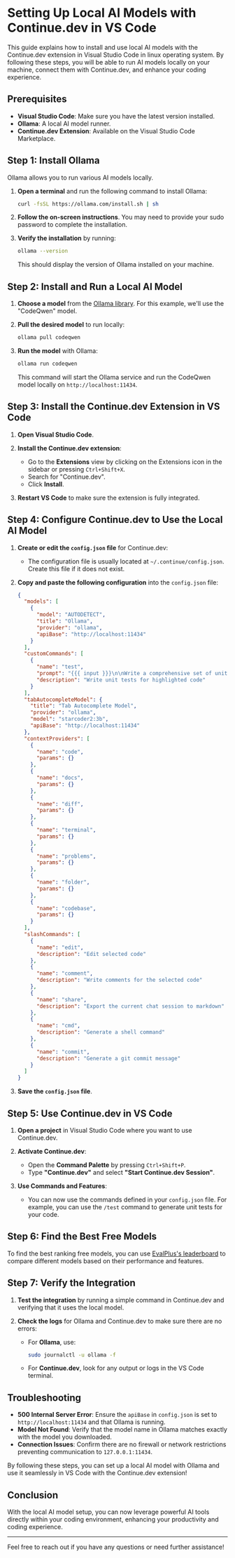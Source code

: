 # Setting Up Local AI Models with Continue.dev in VS Code

This guide explains how to install and use local AI models with the Continue.dev extension in Visual Studio Code in linux operating system. By following these steps, you will be able to run AI models locally on your machine, connect them with Continue.dev, and enhance your coding experience.

## Prerequisites

- **Visual Studio Code**: Make sure you have the latest version installed.
- **Ollama**: A local AI model runner.
- **Continue.dev Extension**: Available on the Visual Studio Code Marketplace.

## Step 1: Install Ollama

Ollama allows you to run various AI models locally. 

1. **Open a terminal** and run the following command to install Ollama:

    ```bash
    curl -fsSL https://ollama.com/install.sh | sh
    ```

2. **Follow the on-screen instructions**. You may need to provide your sudo password to complete the installation.

3. **Verify the installation** by running:

    ```bash
    ollama --version
    ```

   This should display the version of Ollama installed on your machine.

## Step 2: Install and Run a Local AI Model

1. **Choose a model** from the [Ollama library](https://ollama.com/library). For this example, we'll use the "CodeQwen" model. 

2. **Pull the desired model** to run locally:

    ```bash
    ollama pull codeqwen
    ```

3. **Run the model** with Ollama:

    ```bash
    ollama run codeqwen
    ```

   This command will start the Ollama service and run the CodeQwen model locally on `http://localhost:11434`.

## Step 3: Install the Continue.dev Extension in VS Code

1. **Open Visual Studio Code**.

2. **Install the Continue.dev extension**:
   - Go to the **Extensions** view by clicking on the Extensions icon in the sidebar or pressing `Ctrl+Shift+X`.
   - Search for "Continue.dev".
   - Click **Install**.

3. **Restart VS Code** to make sure the extension is fully integrated.

## Step 4: Configure Continue.dev to Use the Local AI Model

1. **Create or edit the `config.json` file** for Continue.dev:

   - The configuration file is usually located at `~/.continue/config.json`. Create this file if it does not exist.

2. **Copy and paste the following configuration** into the `config.json` file:

    ```json
    {
      "models": [
        {
          "model": "AUTODETECT",
          "title": "Ollama",
          "provider": "ollama",
          "apiBase": "http://localhost:11434"
        }
      ],
      "customCommands": [
        {
          "name": "test",
          "prompt": "{{{ input }}}\n\nWrite a comprehensive set of unit tests for the selected code. It should setup, run tests that check for correctness including important edge cases, and teardown. Ensure that the tests are complete and sophisticated. Give the tests just as chat output, don't edit any file.",
          "description": "Write unit tests for highlighted code"
        }
      ],
      "tabAutocompleteModel": {
        "title": "Tab Autocomplete Model",
        "provider": "ollama",
        "model": "starcoder2:3b",
        "apiBase": "http://localhost:11434"
      },
      "contextProviders": [
        {
          "name": "code",
          "params": {}
        },
        {
          "name": "docs",
          "params": {}
        },
        {
          "name": "diff",
          "params": {}
        },
        {
          "name": "terminal",
          "params": {}
        },
        {
          "name": "problems",
          "params": {}
        },
        {
          "name": "folder",
          "params": {}
        },
        {
          "name": "codebase",
          "params": {}
        }
      ],
      "slashCommands": [
        {
          "name": "edit",
          "description": "Edit selected code"
        },
        {
          "name": "comment",
          "description": "Write comments for the selected code"
        },
        {
          "name": "share",
          "description": "Export the current chat session to markdown"
        },
        {
          "name": "cmd",
          "description": "Generate a shell command"
        },
        {
          "name": "commit",
          "description": "Generate a git commit message"
        }
      ]
    }
    ```

3. **Save the `config.json` file**.

## Step 5: Use Continue.dev in VS Code

1. **Open a project** in Visual Studio Code where you want to use Continue.dev.

2. **Activate Continue.dev**:
   - Open the **Command Palette** by pressing `Ctrl+Shift+P`.
   - Type **"Continue.dev"** and select **"Start Continue.dev Session"**.

3. **Use Commands and Features**:
   - You can now use the commands defined in your `config.json` file. For example, you can use the `/test` command to generate unit tests for your code.

## Step 6: Find the Best Free Models

To find the best ranking free models, you can use [EvalPlus's leaderboard](https://evalplus.github.io/leaderboard.html) to compare different models based on their performance and features.

## Step 7: Verify the Integration

1. **Test the integration** by running a simple command in Continue.dev and verifying that it uses the local model.
   
2. **Check the logs** for Ollama and Continue.dev to make sure there are no errors:

   - For **Ollama**, use:
     ```bash
     sudo journalctl -u ollama -f
     ```
   - For **Continue.dev**, look for any output or logs in the VS Code terminal.

## Troubleshooting

- **500 Internal Server Error**: Ensure the `apiBase` in `config.json` is set to `http://localhost:11434` and that Ollama is running.
- **Model Not Found**: Verify that the model name in Ollama matches exactly with the model you downloaded.
- **Connection Issues**: Confirm there are no firewall or network restrictions preventing communication to `127.0.0.1:11434`.

By following these steps, you can set up a local AI model with Ollama and use it seamlessly in VS Code with the Continue.dev extension!

## Conclusion

With the local AI model setup, you can now leverage powerful AI tools directly within your coding environment, enhancing your productivity and coding experience.

---

Feel free to reach out if you have any questions or need further assistance!
